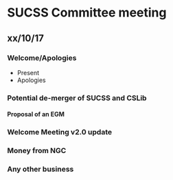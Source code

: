 # SUCSS Committee meeting

## xx/10/17

### Welcome/Apologies

- Present
- Apologies

### Potential de-merger of SUCSS and CSLib

#### Proposal of an EGM

### Welcome Meeting v2.0 update

### Money from NGC

### Any other business
